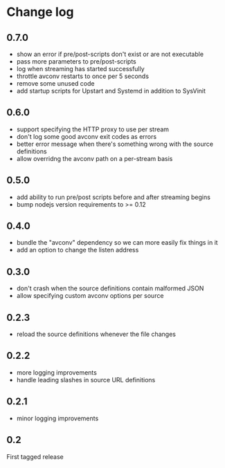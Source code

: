 # Change log

## 0.7.0

* show an error if pre/post-scripts don't exist or are not executable 
* pass more parameters to pre/post-scripts
* log when streaming has started successfully
* throttle avconv restarts to once per 5 seconds
* remove some unused code
* add startup scripts for Upstart and Systemd in addition to SysVinit

## 0.6.0

* support specifying the HTTP proxy to use per stream
* don't log some good avconv exit codes as errors
* better error message when there's something wrong with the source definitions
* allow overridng the avconv path on a per-stream basis

## 0.5.0

* add ability to run pre/post scripts before and after streaming begins
* bump nodejs version requirements to >= 0.12

## 0.4.0

* bundle the "avconv" dependency so we can more easily fix things in it
* add an option to change the listen address

## 0.3.0

* don't crash when the source definitions contain malformed JSON
* allow specifying custom avconv options per source 

## 0.2.3

* reload the source definitions whenever the file changes

## 0.2.2

* more logging improvements
* handle leading slashes in source URL definitions

## 0.2.1

* minor logging improvements

## 0.2

First tagged release
